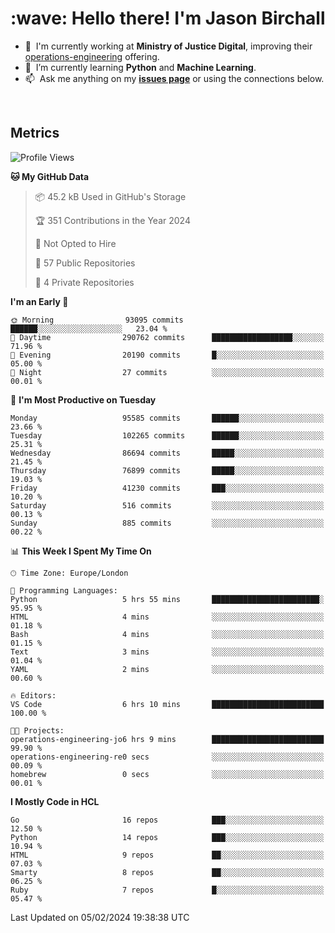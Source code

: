 <h1 align="left" id="jason-title">:wave: Hello there! I'm Jason Birchall</h1>

- :office: &nbsp;I'm currently working at **Ministry of Justice Digital**, improving their [operations-engineering](https://github.com/ministryofjustice/operations-engineering) offering.
- :seedling: &nbsp;I’m currently learning **Python** and **Machine Learning**.
- :mailbox: &nbsp;Ask me anything on my **[issues page]** or using the connections below.


<br>


<h2>Metrics</h2>

<!--START_SECTION:waka-->
![Profile Views](http://img.shields.io/badge/Profile%20Views-8-blue)

**🐱 My GitHub Data** 

> 📦 45.2 kB Used in GitHub's Storage 
 > 
> 🏆 351 Contributions in the Year 2024
 > 
> 🚫 Not Opted to Hire
 > 
> 📜 57 Public Repositories 
 > 
> 🔑 4 Private Repositories 
 > 
**I'm an Early 🐤** 

```text
🌞 Morning                93095 commits       ██████░░░░░░░░░░░░░░░░░░░   23.04 % 
🌆 Daytime                290762 commits      ██████████████████░░░░░░░   71.96 % 
🌃 Evening                20190 commits       █░░░░░░░░░░░░░░░░░░░░░░░░   05.00 % 
🌙 Night                  27 commits          ░░░░░░░░░░░░░░░░░░░░░░░░░   00.01 % 
```
📅 **I'm Most Productive on Tuesday** 

```text
Monday                   95585 commits       ██████░░░░░░░░░░░░░░░░░░░   23.66 % 
Tuesday                  102265 commits      ██████░░░░░░░░░░░░░░░░░░░   25.31 % 
Wednesday                86694 commits       █████░░░░░░░░░░░░░░░░░░░░   21.45 % 
Thursday                 76899 commits       █████░░░░░░░░░░░░░░░░░░░░   19.03 % 
Friday                   41230 commits       ███░░░░░░░░░░░░░░░░░░░░░░   10.20 % 
Saturday                 516 commits         ░░░░░░░░░░░░░░░░░░░░░░░░░   00.13 % 
Sunday                   885 commits         ░░░░░░░░░░░░░░░░░░░░░░░░░   00.22 % 
```


📊 **This Week I Spent My Time On** 

```text
🕑︎ Time Zone: Europe/London

💬 Programming Languages: 
Python                   5 hrs 55 mins       ████████████████████████░   95.95 % 
HTML                     4 mins              ░░░░░░░░░░░░░░░░░░░░░░░░░   01.18 % 
Bash                     4 mins              ░░░░░░░░░░░░░░░░░░░░░░░░░   01.15 % 
Text                     3 mins              ░░░░░░░░░░░░░░░░░░░░░░░░░   01.04 % 
YAML                     2 mins              ░░░░░░░░░░░░░░░░░░░░░░░░░   00.60 % 

🔥 Editors: 
VS Code                  6 hrs 10 mins       █████████████████████████   100.00 % 

🐱‍💻 Projects: 
operations-engineering-jo6 hrs 9 mins        █████████████████████████   99.90 % 
operations-engineering-re0 secs              ░░░░░░░░░░░░░░░░░░░░░░░░░   00.09 % 
homebrew                 0 secs              ░░░░░░░░░░░░░░░░░░░░░░░░░   00.01 % 
```

**I Mostly Code in HCL** 

```text
Go                       16 repos            ███░░░░░░░░░░░░░░░░░░░░░░   12.50 % 
Python                   14 repos            ███░░░░░░░░░░░░░░░░░░░░░░   10.94 % 
HTML                     9 repos             ██░░░░░░░░░░░░░░░░░░░░░░░   07.03 % 
Smarty                   8 repos             ██░░░░░░░░░░░░░░░░░░░░░░░   06.25 % 
Ruby                     7 repos             █░░░░░░░░░░░░░░░░░░░░░░░░   05.47 % 
```




 Last Updated on 05/02/2024 19:38:38 UTC
<!--END_SECTION:waka-->

<!-- links -->

[issues page]: https://github.com/jasonBirchall/jasonBirchall/issues "jasonBirchall/issues"
